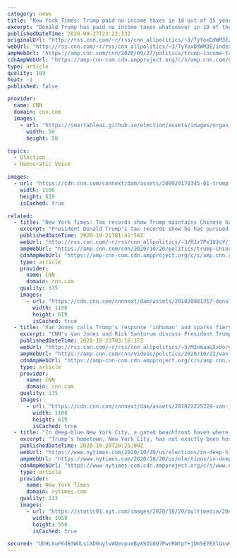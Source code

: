 ```yaml
---
category: news
title: "New York Times: Trump paid no income taxes in 10 out of 15 years beginning in 2000"
excerpt: "Donald Trump has paid no income taxes whatsoever in 10 of the past 15 years since 2017 as a result of reporting that he was losing significantly more than he made, according to an explosive report released Sunday by the New York Times.\n    \n"
publishedDateTime: 2020-09-27T23:22:13Z
originalUrl: "http://rss.cnn.com/~r/rss/cnn_allpolitics/~3/TyYoxDdWM3E/index.html"
webUrl: "http://rss.cnn.com/~r/rss/cnn_allpolitics/~3/TyYoxDdWM3E/index.html"
ampWebUrl: "https://amp.cnn.com/cnn/2020/09/27/politics/trump-income-taxes-new-york-times-report/index.html"
cdnAmpWebUrl: "https://amp-cnn-com.cdn.ampproject.org/c/s/amp.cnn.com/cnn/2020/09/27/politics/trump-income-taxes-new-york-times-report/index.html"
type: article
quality: 169
heat: -1
published: false

provider:
  name: CNN
  domain: cnn.com
  images:
    - url: "https://smartableai.github.io/election/assets/images/organizations/cnn.com-50x50.jpg"
      width: 50
      height: 50

topics:
  - Election
  - Democratic Voice

images:
  - url: "https://cdn.cnn.com/cnnnext/dam/assets/200924170345-01-trump-0924-super-tease.jpg"
    width: 1100
    height: 619
    isCached: true

related:
  - title: "New York Times: Tax records show Trump maintains Chinese bank account "
    excerpt: "President Donald Trump's tax records show he has pursued expansive business projects in China for years and even maintains a Chinese bank account, The New York Times reported Tuesday, disclosures that deal a blow to the President's efforts to paint Democratic nominee Joe Biden as the presidential candidate"
    publishedDateTime: 2020-10-21T01:41:58Z
    webUrl: "http://rss.cnn.com/~r/rss/cnn_allpolitics/~3/RJz7Px1UJvY/index.html"
    ampWebUrl: "https://amp.cnn.com/cnn/2020/10/20/politics/trump-china-taxes-financial-records/index.html"
    cdnAmpWebUrl: "https://amp-cnn-com.cdn.ampproject.org/c/s/amp.cnn.com/cnn/2020/10/20/politics/trump-china-taxes-financial-records/index.html"
    type: article
    provider:
      name: CNN
      domain: cnn.com
    quality: 175
    images:
      - url: "https://cdn.cnn.com/cnnnext/dam/assets/201020081317-donald-trump-air-force-one-1019-super-tease.jpg"
        width: 1100
        height: 619
        isCached: true
  - title: "Van Jones calls Trump's response 'inhuman' and sparks fiery debate"
    excerpt: "CNN's Van Jones and Rick Santorum discuss President Trump and Joe Biden's immigration arguments during the final presidential debate.  Check out more CNN debate coverage here.\n    \n"
    publishedDateTime: 2020-10-23T03:16:37Z
    webUrl: "http://rss.cnn.com/~r/rss/cnn_allpolitics/~3/M3nmaaUXvUo/van-jones-rick-santorum-trump-biden-immigration-moment-sot-dbx-2020-vpx.cnn"
    ampWebUrl: "https://amp.cnn.com/cnn/videos/politics/2020/10/22/van-jones-rick-santorum-trump-biden-immigration-moment-sot-dbx-2020-vpx.cnn"
    cdnAmpWebUrl: "https://amp-cnn-com.cdn.ampproject.org/c/s/amp.cnn.com/cnn/videos/politics/2020/10/22/van-jones-rick-santorum-trump-biden-immigration-moment-sot-dbx-2020-vpx.cnn"
    type: article
    provider:
      name: CNN
      domain: cnn.com
    quality: 175
    images:
      - url: "https://cdn.cnn.com/cnnnext/dam/assets/201022225229-van-jones-rick-santorum-split-super-tease.jpg"
        width: 1100
        height: 619
        isCached: true
  - title: "In deep-blue New York City, a gated beachfront haven where Trump flags fly."
    excerpt: "Trump’s hometown, New York City, has not exactly been hospitable to him as a politician. In the 2016 election, Hillary Clinton outpolled him here more than four to one. His home borough within the city,"
    publishedDateTime: 2020-10-20T20:25:00Z
    webUrl: "https://www.nytimes.com/2020/10/20/us/elections/in-deep-blue-new-york-city-a-gated-beachfront-haven-where-trump-flags-fly.html"
    ampWebUrl: "https://www.nytimes.com/2020/10/20/us/elections/in-deep-blue-new-york-city-a-gated-beachfront-haven-where-trump-flags-fly.amp.html"
    cdnAmpWebUrl: "https://www-nytimes-com.cdn.ampproject.org/c/s/www.nytimes.com/2020/10/20/us/elections/in-deep-blue-new-york-city-a-gated-beachfront-haven-where-trump-flags-fly.amp.html"
    type: article
    provider:
      name: New York Times
      domain: nytimes.com
    quality: 133
    images:
      - url: "https://static01.nyt.com/images/2020/10/20/multimedia/20elections-briefing-Queens/20elections-briefing-Queens-facebookJumbo.jpg"
        width: 1050
        height: 550
        isCached: true

secured: "UbHLkuFKdB3WULsiXO0uylvWQevpueByXSOi0Q7PwrRWtpY+jOmSEYEXlUswKFMRn8j7825hYhnY9/Lb8VaH8jShrwdfbsfOAUSkBSmMstl6cpk8+cICf6Z+4IqukyYWnmf9m/nhePLwyXFjiQOykEVGJy89puDLffrZW2P+fhZVqYJFYTRqk/3r9pV2R70zRHweKHCKTZpfh4rwhmSoNPM+ATyDmQCD0RMMEWZ+AcH0SuYs09EvV34BKFZn/ZO/zzYUuOz5+vDRMF7/Wpz7a2eVm5gztsmTgDfUhc0LG4cfuX8hlo7ch7oT36jhHVrZTXyw4drUaEji+epTwSefCrcxd7OIHXR9goaCYe3YsCA=;UDDpKdUxlkT2mbgcTx4wDw=="
---
```


